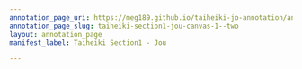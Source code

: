 ```yaml
---
annotation_page_uri: https://meg189.github.io/taiheiki-jo-annotation/annotations/taiheiki-section1-jou-canvas-1--two.json
annotation_page_slug: taiheiki-section1-jou-canvas-1--two
layout: annotation_page
manifest_label: Taiheiki Section1 - Jou

---
```

